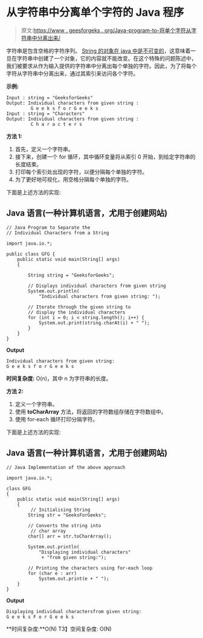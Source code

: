 # 从字符串中分离单个字符的 Java 程序

> 原文:[https://www . geesforgeks . org/Java-program-to-将单个字符从字符串中分离出来/](https://www.geeksforgeeks.org/java-program-to-separate-the-individual-characters-from-a-string/)

字符串是包含空格的字符序列。 [String 的对象在 java 中是不可变的](https://www.geeksforgeeks.org/java-string-is-immutable-what-exactly-is-the-meaning/)，这意味着一旦在字符串中创建了一个对象，它的内容就不能改变。在这个特殊的问题陈述中，我们被要求从作为输入提供的字符串中分离出每个单独的字符。因此，为了将每个字符从字符串中分离出来，通过其索引来访问各个字符。

**示例:**

```
Input : string = "GeeksforGeeks"
Output: Individual characters from given string :
         G e e k s f o r G e e k s
Input : string = "Characters"
Output: Individual characters from given string :
         C h a r a c t e r s
```

**方法 1:**

1.  首先，定义一个字符串。
2.  接下来，创建一个 for 循环，其中循环变量将从索引 0 开始，到给定字符串的长度结束。
3.  打印每个索引处出现的字符，以便分隔每个单独的字符。
4.  为了更好地可视化，用空格分隔每个单独的字符。

下面是上述方法的实现:

## Java 语言(一种计算机语言，尤用于创建网站)

```
// Java Program to Separate the
// Individual Characters from a String

import java.io.*;

public class GFG {
    public static void main(String[] args)
    {

        String string = "GeeksforGeeks";

        // Displays individual characters from given string
        System.out.println(
            "Individual characters from given string: ");

        // Iterate through the given string to
        // display the individual characters
        for (int i = 0; i < string.length(); i++) {
            System.out.print(string.charAt(i) + " ");
        }
    }
}
```

**Output**

```
Individual characters from given string: 
G e e k s f o r G e e k s 
```

**时间复杂度:** O(n)，其中 n 为字符串的长度。

**方法 2:**

1.  定义一个字符串。
2.  使用 **toCharArray** 方法，将返回的字符数组存储在字符数组中。
3.  使用 for-each 循环打印分隔字符。

下面是上述方法的实现:

## Java 语言(一种计算机语言，尤用于创建网站)

```
// Java Implementation of the above approach

import java.io.*;

class GFG
{
    public static void main(String[] args)
    {
         // Initialising String
        String str = "GeeksForGeeks";

        // Converts the string into
         // char array
        char[] arr = str.toCharArray();

        System.out.println(
            "Displaying individual characters"
             + "from given string:");

        // Printing the characters using for-each loop
        for (char e : arr)
            System.out.print(e + " ");
    }
}
```

**Output**

```
Displaying individual charactersfrom given string:
G e e k s F o r G e e k s 
```

**时间复杂度:**O(N)
T3】空间复杂度: O(N)